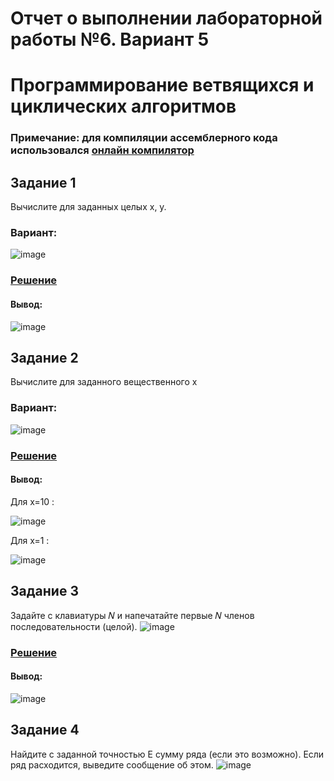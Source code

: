 # Отчет о выполнении лабораторной работы №6. Вариант 5
# Программирование ветвящихся и циклических алгоритмов
### Примечание: для компиляции ассемблерного кода использовался [онлайн компилятор](https://ideone.com/)

## Задание 1
Вычислите для заданных целых x, y.
### Вариант:
![image](https://user-images.githubusercontent.com/51335422/100883386-5687b980-34c1-11eb-92e8-ec15396a03e3.png)

### [Решение](https://github.com/sekibura/Arh_VS_Labs/blob/master/Lab_6/code/1.s)
#### Вывод:

![image](https://user-images.githubusercontent.com/51335422/101044688-b26d4380-3590-11eb-8aa6-7d0c892eacfa.png)



## Задание 2
Вычислите для заданного вещественного x
### Вариант:
![image](https://user-images.githubusercontent.com/51335422/100883695-aebebb80-34c1-11eb-92d4-5c5dca802c9c.png)
### [Решение](https://github.com/sekibura/Arh_VS_Labs/blob/master/Lab_6/code/2.cpp)
#### Вывод:

Для x=10 :

![image](https://user-images.githubusercontent.com/51335422/101985518-9efd5f00-3c99-11eb-856f-934560c7fc69.png)

Для х=1 :

![image](https://user-images.githubusercontent.com/51335422/101985557-cfdd9400-3c99-11eb-8057-cc4f1beb4844.png)





## Задание 3
Задайте с клавиатуры 𝑁 и напечатайте первые 𝑁 членов последовательности (целой).
![image](https://user-images.githubusercontent.com/51335422/100883862-df9ef080-34c1-11eb-809a-10a3b133aa9f.png)
### [Решение](https://github.com/sekibura/Arh_VS_Labs/blob/master/Lab_6/code/3.cpp)

#### Вывод:

![image](https://user-images.githubusercontent.com/51335422/101986133-1da7cb80-3c9d-11eb-8687-7ef85bf35181.png)


## Задание 4
Найдите с заданной точностью E сумму ряда (если это возможно).
Если ряд расходится, выведите сообщение об этом.
![image](https://user-images.githubusercontent.com/51335422/100883998-04936380-34c2-11eb-9e68-973593ee2e97.png)
